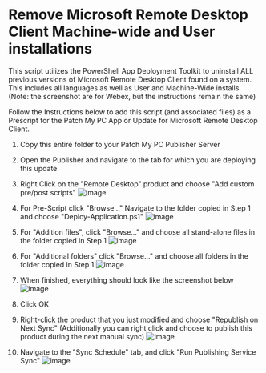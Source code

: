 # Remove Microsoft Remote Desktop Client Machine-wide and User installations

This script utilizes the PowerShell App Deployment Toolkit to uninstall ALL previous versions of Microsoft Remote Desktop Client found on a system. This includes all languages as well as User and Machine-Wide installs. (Note: the screenshot are for Webex, but the instructions remain the same)

Follow the Instructions below to add this script (and associated files) as a Prescript for the Patch My PC App or Update for Microsoft Remote Desktop Client.

1. Copy this entire folder to your Patch My PC Publisher Server
2. Open the Publisher and navigate to the tab for which you are deploying this update
3. Right Click on the "Remote Desktop" product and choose "Add custom pre/post scripts"
  ![image](https://github.com/PatchMyPCTeam/Community-Scripts/assets/3790176/80547626-f87e-4e92-ace3-5e151fdc37ec)

4. For Pre-Script click "Browse..." Navigate to the folder copied in Step 1 and choose "Deploy-Application.ps1"
  ![image](https://github.com/PatchMyPCTeam/Community-Scripts/assets/3790176/91bfbd26-f511-4d43-8687-fe9a20597817)

5. For "Addition files", click "Browse..." and choose all stand-alone files in the folder copied in Step 1
  ![image](https://github.com/PatchMyPCTeam/Community-Scripts/assets/3790176/b95a7c52-b897-4da8-a450-f30db476b675)

6. For "Additional folders" click "Browse..." and choose all folders in the folder copied in Step 1
  ![image](https://github.com/PatchMyPCTeam/Community-Scripts/assets/3790176/35d345f3-4f13-44f7-af94-b2ac90fffede)

7. When finished, everything should look like the screenshot below
  ![image](https://github.com/PatchMyPCTeam/Community-Scripts/assets/3790176/79253a95-be8e-4cc6-b11a-57b8a4edca3e)

8. Click OK
9. Right-click the product that you just modified and choose "Republish on Next Sync" (Additionally you can right click and choose to publish this product during the next manual sync)
  ![image](https://github.com/PatchMyPCTeam/Community-Scripts/assets/3790176/0e48e605-c83f-4641-ac61-cda8387026be)

10. Navigate to the "Sync Schedule" tab, and click "Run Publishing Service Sync"
  ![image](https://github.com/PatchMyPCTeam/Community-Scripts/assets/3790176/952d2bc1-1a69-44e9-9f37-0947219c6605)
